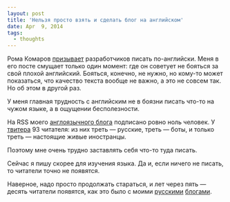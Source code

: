 ```yaml
---
layout: post
title: 'Нельзя просто взять и сделать блог на английском'
date: Apr  9, 2014
tags:
  - thoughts
---
```


Рома Комаров [призывает](http://kizu.ru/blog/be-global/) разработчиков писать по-английски. Меня в его посте смущает только один момент: где он советует не бояться за свой плохой английский. Бояться, конечно, не нужно, но кому-то может показаться, что качество текста вообще не важно, а это не совсем так. Но об этом в другой раз.

У меня главная трудность с английским не в боязни писать что-то на чужом языке, а в ощущении бесполезности.

На RSS моего [англоязычного блога](http://blog.sapegin.me/) подписано ровно ноль человек. У [твитера](https://twitter.com/iamsapegin) 93 читателя: из них треть — русские, треть — боты, и только треть — настоящие живые иностранцы.

Поэтому мне очень трудно заставлять себя что-то туда писать.

Сейчас я пишу скорее для изучения языка. Да и, если ничего не писать, то читатели точно не появятся.

Наверное, надо просто продолжать стараться, и лет через пять — десять читатели появятся, как это было с моими [русскими](http://birdwatcher.ru/blog/) [блогами](http://nano.sapegin.ru/).
